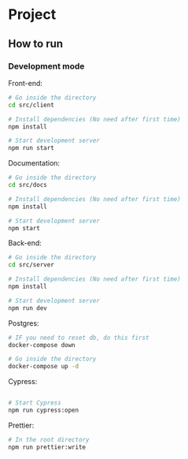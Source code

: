 # Project

## How to run

### Development mode

Front-end:

```bash
# Go inside the directory
cd src/client

# Install dependencies (No need after first time)
npm install

# Start development server
npm run start
```

Documentation:

```bash
# Go inside the directory
cd src/docs

# Install dependencies (No need after first time)
npm install

# Start development server
npm start
```

Back-end:

```bash
# Go inside the directory
cd src/server

# Install dependencies (No need after first time)
npm install

# Start development server
npm run dev
```

Postgres:

```bash
# IF you need to reset db, do this first
docker-compose down

# Go inside the directory
docker-compose up -d
```

Cypress:

```bash

# Start Cypress
npm run cypress:open
```

Prettier:

```bash
# In the root directory
npm run prettier:write
```
